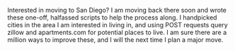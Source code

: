 Interested in moving to San Diego? I am moving back there soon and wrote these one-off, halfassed scripts to help the process along. I handpicked cities in the area I am interested in living in, and using POST requests query zillow and apartments.com for potential places to live. I am sure there are a million ways to improve these, and I will the next time I plan a major move.
